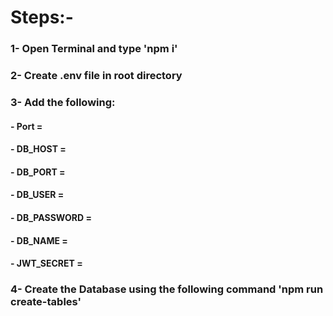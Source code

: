 # Steps:-

### 1- Open Terminal and type 'npm i'
### 2- Create .env file in root directory
### 3- Add the following:
   #### - Port = <Your Port>
   #### - DB_HOST = <Your Database Host>
   #### - DB_PORT = <Your Database Port>
   #### - DB_USER = <Your Postgres Username>
   #### - DB_PASSWORD = <Your Postgres Password>
   #### - DB_NAME = <Your Database Name>
   #### - JWT_SECRET = <Your JWT_SECRET>
### 4- Create the Database using the following command 'npm run create-tables'